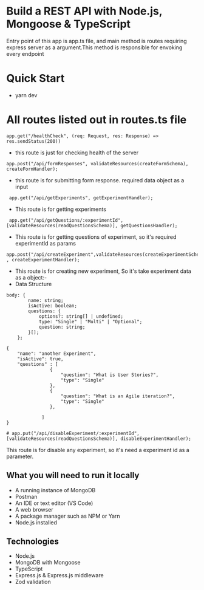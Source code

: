 # Build a REST API with Node.js, Mongoose & TypeScript
Entry point of this app is app.ts file, and main method is routes requiring express server as a argument.This method is responsible for envoking every endpoint

# Quick Start
* yarn dev

# All routes listed out in routes.ts file
```
app.get("/healthCheck", (req: Request, res: Response) => res.sendStatus(200))
```
* this route is just for checking health of the server
```
app.post("/api/formResponses", validateResources(createFormSchema), createFormHandler);
```
* this route is for submitting form response. required data object as a input
```
 app.get("/api/getExperiments", getExperimentHandler);
```
* This route is for getting experiments
```
 app.get("/api/getQuestions/:experimentId", [validateResources(readQuestionsSchema)], getQuestionsHandler);
```
* This route is for getting questions of experiment, so it's required experimentId as params
```
app.post("/api/createExperiment",validateResources(createExperimentSchema) , createExperimentHandler);
```
* This route is for creating new experiment, So it's take experiment data as a object:-
* Data Structure
```
body: {
        name: string;
        isActive: boolean;
        questions: {
            options?: string[] | undefined;
            type: "Single" | "Multi" | "Optional";
            question: string;
        }[];
    };
 ```
```
{
    "name": "another Experiment",
    "isActive": true,
    "questions" : [
                { 
                    "question": "What is User Stories?", 
                    "type": "Single"
                },
                {
                    "question": "What is an Agile iteration?",
                    "type": "Single" 
                }, 
                
             ]
}
```

```
# app.put("/api/disableExperiment/:experimentId", [validateResources(readQuestionsSchema)], disableExperimentHandler);
```

This route is for disable any experiment, so it's need a experiment id as a parameter.

## What you will need to run it locally
* A running instance of MongoDB
* Postman
* An IDE or text editor (VS Code)
* A web browser
* A package manager such as NPM or Yarn
* Node.js installed
## Technologies
* Node.js
* MongoDB with Mongoose
* TypeScript
* Express.js & Express.js middleware
* Zod validation

